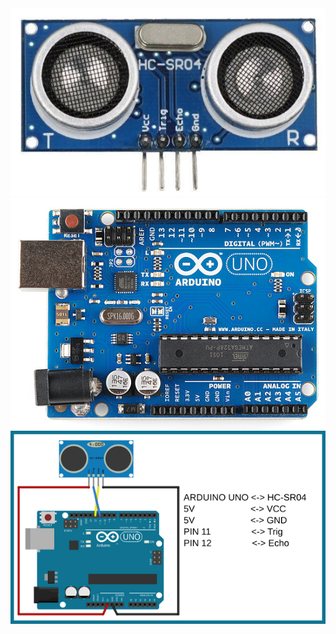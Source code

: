<img src = "https://raw.githubusercontent.com/tritechsc/arduino/master/ultrasonic/hc-sr04.png">
<img src = "https://raw.githubusercontent.com/tritechsc/arduino/master/ultrasonic/uno.png">
<img src = "https://raw.githubusercontent.com/tritechsc/arduino/master/ultrasonic/arduino-uss-11-12.png">
